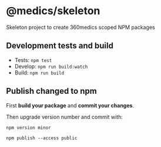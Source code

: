 # @medics/skeleton

Skeleton project to create 360medics scoped NPM packages

## Development tests and build

- Tests: `npm test`
- Develop: `npm run build:watch`
- Build: `npm run build`

## Publish changed to npm

First **build your package** and **commit your changes**.

Then upgrade version number and commit with:

```
npm version minor
```

```
npm publish --access public
```
